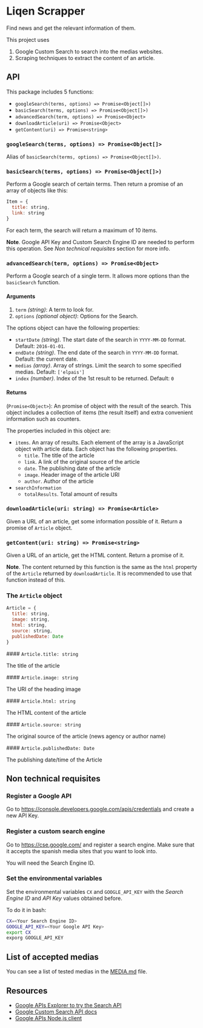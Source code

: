 # Liqen Scrapper

Find news and get the relevant information of them.

This project uses

1. Google Custom Search to search into the medias websites.
2. Scraping techniques to extract the content of an article.

## API

This package includes 5 functions:

- `googleSearch(terms, options) => Promise<Object[]>)`
- `basicSearch(terms, options) => Promise<Object[]>)`
- `advancedSearch(term, options) => Promise<Object>`
- `downloadArticle(uri) => Promise<Object>`
- `getContent(uri) => Promise<string>`


### `googleSearch(terms, options) => Promise<Object[]>`

Alias of `basicSearch(terms, options) => Promise<Object[]>)`.

### `basicSearch(terms, options) => Promise<Object[]>)`

Perform a Google search of certain terms. Then return a promise of an array of objects like this:

```js
Item = {
  title: string,
  link: string
}
```

For each term, the search will return a maximum of 10 items.

**Note**. Google API Key and Custom Search Engine ID are needed to perform this operation. See *Non technical requisites* section for more info.

### `advancedSearch(term, options) => Promise<Object>`

Perform a Google search of a single term. It allows more options than the `basicSearch` function.

#### Arguments

1. `term` *(string)*: A term to look for.
2. `options` *(optional object)*: Options for the Search.

The options object can have the following properties:

- `startDate` *(string)*. The start date of the search in `YYYY-MM-DD` format. Default: `2016-01-01`.
- `endDate` *(string)*. The end date of the search in `YYYY-MM-DD` format. Default: the current date.
- `medias` *(array)*. Array of strings. Limit the search to some specified medias. Default: `['elpais']`
- `index` *(number)*. Index of the 1st result to be returned. Default: `0`

#### Returns

(`Promise<Object>`): An promise of object with the result of the search. This object includes a collection of items (the result itself) and extra convenient information such as counters.

The properties included in this object are:

- `items`. An array of results. Each element of the array is a JavaScript object with article data. Each object has the following properties.
  - `title`. The title of the article
  - `link`. A link of the original source of the article
  - `date`. The publishing date of the article
  - `image`. Header image of the article URI
  - `author`. Author of the article
- `searchInformation`
  - `totalResults`. Total amount of results



### `downloadArticle(uri: string) => Promise<Article>`

Given a URL of an article, get some information possible of it. Return a promise of `Article` object.

### `getContent(uri: string) => Promise<string>`

Given a URL of an article, get the HTML content. Return a promise of it.

**Note**. The content returned by this function is the same as the `html` property of the `Article` returned by `downloadArticle`. It is recommended to use that function instead of this.

### The `Article` object

```js
Article = {
  title: string,
  image: string,
  html: string,
  source: string,
  publishedDate: Date
}
```

#### `Article.title: string`

The title of the article

#### `Article.image: string`

The URI of the heading image

#### `Article.html: string`

The HTML content of the article

#### `Article.source: string`

The original source of the article (news agency or author name)

#### `Article.publishedDate: Date`

The publishing date/time of the Article

## Non technical requisites

### Register a Google API

Go to https://console.developers.google.com/apis/credentials and create a new API Key.

### Register a custom search engine

Go to https://cse.google.com/ and register a search engine. Make sure that it accepts the spanish media sites that you want to look into.

You will need the Search Engine ID.

### Set the environmental variables

Set the environmental variables `CX` and `GOOGLE_API_KEY` with the *Search Engine ID* and *API Key* values obtained before.

To do it in bash:

```bash
CX=<Your Search Engine ID>
GOOGLE_API_KEY=<Your Google API Key>
export CX
exporg GOOGLE_API_KEY
```

## List of accepted medias

You can see a list of tested medias in the [MEDIA.md](media.md) file.

## Resources

- [Google APIs Explorer to try the Search API](https://developers.google.com/apis-explorer/#p/customsearch/v1/search.cse.list)
- [Google Custom Search API docs](https://developers.google.com/custom-search/json-api/v1/overview)
- [Google APIs Node.js client](https://github.com/google/google-api-nodejs-client/)


